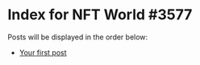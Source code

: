 # Index for NFT World #3577
Posts will be displayed in the order below:

- [Your first post](./001-first.md)


